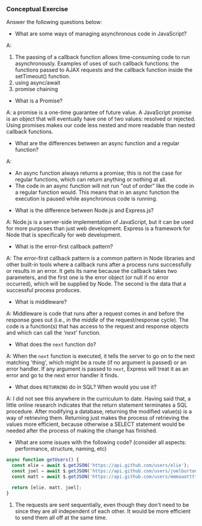 ### Conceptual Exercise

Answer the following questions below:

- What are some ways of managing asynchronous code in JavaScript?

A:
1. The passing of a callback function allows time-consuming code to run asynchronously. Examples of uses of such callback functions: the functions passed to AJAX requests and the callback function inside the setTimeout() function.
2. using async/await
3. promise chaining

- What is a Promise?

A: a promise is a one-time guarantee of future value. A JavaScript promise is an object that will eventually have one of two values: resolved or rejected. Using promises makes our code less nested and more readable than nested callback functions.

- What are the differences between an async function and a regular function? 

A: 
* An async function always returns a promise; this is not the case for regular functions, which can return anything or nothing at all.
* The code in an async function will not run "out of order" like the code in a regular function would. This means that in an async function the execution is paused while asynchronous code is running.


- What is the difference between Node.js and Express.js?

A: Node.js is a server-side implementation of JavaScript, but it can be used for more purposes than just web development. Express is a framework for Node that is specifically for web development.

- What is the error-first callback pattern?

A: The error-first callback pattern is a common pattern in Node libraries and other built-in tools where a callback runs after a process runs successfully or results in an error.  It gets its name because the callback takes two parameters, and the first one is the error object (or null if no error occurred), which will be supplied by Node. The second is the data that a successful process produces.

- What is middleware?

A: Middleware is code that runs after a request comes in and before the response goes out (i.e., in the _middle_ of the request/response cycle). The code is a function(s) that has access to the request and response objects and which can call the _'next'_ function.

- What does the `next` function do?

A: When the `next` function is executed, it tells the server to go on to the next matching 'thing', which might be a route (if no argument is passed) or an error handler. If any argument is passed to `next`, Express will treat it as an error and go to the next error handler it finds.

- What does `RETURNING` do in SQL? When would you use it?

A: I did not see this anywhere in the curriculum to date.  Having said that, a little online research indicates that the return statement terminates a SQL procedure. After modifying a database, returning the modified value(s) is a way of retrieving them. Returning just makes the process of retrieving the values more efficient, because otherwise a SELECT statement would be needed after the process of making the change has finished.

- What are some issues with the following code? (consider all aspects: performance, structure, naming, etc)

```js
async function getUsers() {
  const elie = await $.getJSON('https://api.github.com/users/elie');
  const joel = await $.getJSON('https://api.github.com/users/joelburton');
  const matt = await $.getJSON('https://api.github.com/users/mmmaaatttttt');

  return [elie, matt, joel];
}
```

1. The requests are sent sequentially, even though they don't need to be since they are all independent of each other.  It would be more efficient to send them all off at the same time.
